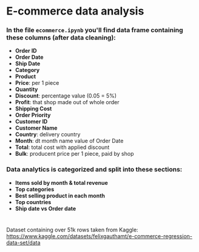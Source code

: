 # E-commerce data analysis
### In the file ` ecommerce.ipynb ` you'll find data frame containing these columns (after data cleaning):
* **Order ID**
* **Order Date**
* **Ship Date**
* **Category**
* **Product**
* **Price**: per 1 piece
* **Quantity**
* **Discount**: percentage value (0.05 = 5%)
* **Profit**: that shop made out of whole order
* **Shipping Cost**
* **Order Priority**
* **Customer ID**
* **Customer Name**
* **Country**: delivery country
* **Month**: dt month name value of Order Date
* **Total**: total cost with applied discount
* **Bulk**: producent price per 1 piece, paid by shop

### Data analytics is categorized and split into these sections:
* **Items sold by month & total revenue**
* **Top categories**
* **Best selling product in each month**
* **Top countries**
* **Ship date vs Order date**

#
Dataset containing over 51k rows taken from Kaggle:
https://www.kaggle.com/datasets/felixgauthamt/e-commerce-regression-data-set/data

